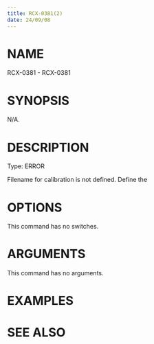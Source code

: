 ```yaml
---
title: RCX-0381(2)
date: 24/09/08
---
```


# NAME

RCX-0381 - RCX-0381

# SYNOPSIS

N/A.

# DESCRIPTION

Type: ERROR

Filename for calibration is not defined. Define the

# OPTIONS

This command has no switches.

# ARGUMENTS

This command has no arguments.

# EXAMPLES

# SEE ALSO
